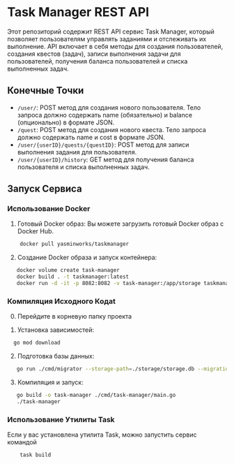 # Task Manager REST API

Этот репозиторий содержит REST API сервис Task Manager, который позволяет пользователям управлять заданиями и отслеживать их выполнение. API включает в себя методы для создания пользователей, создания квестов (задач), записи выполнения задачи для пользователей, получения баланса пользователей и списка выполненных задач.

## Конечные Точки

- `/user/`: POST метод для создания нового пользователя. Тело запроса должно содержать name (обязательно) и balance (опционально) в формате JSON.
- `/quest`: POST метод для создания нового квеста.  Тело запроса должно содержать name и cost в формате JSON.
- `/user/{userID}/quests/{questID}`: POST метод для записи выполнения задания для пользователя.
- `/user/{userID}/history`: GET метод для получения баланса пользователя и списка выполненных задач.

## Запуск Сервиса

### Использование Docker

1. Готовый Docker образ: Вы можете загрузить готовый Docker образ с Docker Hub.
```bash
    docker pull yasminworks/taskmanager
```

2. Создание Docker образа и запуск контейнера:
```bash
   docker volume create task-manager
   docker build . -t taskmanager:latest
   docker run -d -it -p 8082:8082 -v task-manager:/app/storage taskmanager
``` 
   
### Компиляция Исходного Кодаt
0. Перейдите в корневую папку проекта

1. Установка зависимостей:
```bash
  go mod download
 ```

2. Подготовка базы данных:
```bash
   go run ./cmd/migrator --storage-path=./storage/storage.db --migrations-path=./migrations
 ```  
3. Компиляция и запуск:
 ```bash 
    go build -o task-manager ./cmd/task-manager/main.go
    ./task-manager
 ```  
### Использование Утилиты Task

Если у вас установлена утилита Task, можно запустить сервис командой
```bash
    task build
```
